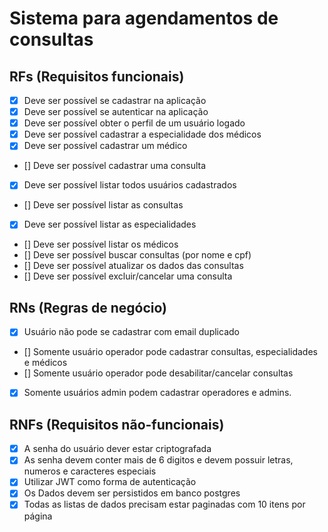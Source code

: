 # Sistema para agendamentos de consultas

## RFs (Requisitos funcionais)

- [x] Deve ser possível se cadastrar na aplicação
- [x] Deve ser possível se autenticar na aplicação
- [x] Deve ser possível obter o perfil de um usuário logado
- [x] Deve ser possível cadastrar a especialidade dos médicos
- [x] Deve ser possível cadastrar um médico
- [] Deve ser possível cadastrar uma consulta
- [x] Deve ser possível listar todos usuários cadastrados
- [] Deve ser possível listar as consultas
- [x] Deve ser possível listar as especialidades
- [] Deve ser possível listar os médicos
- [] Deve ser possível buscar consultas (por nome e cpf)
- [] Deve ser possível atualizar os dados das consultas
- [] Deve ser possível excluir/cancelar uma consulta

## RNs (Regras de negócio)

- [x] Usuário não pode se cadastrar com email duplicado
- [] Somente usuário operador pode cadastrar consultas, especialidades e médicos
- [] Somente usuário operador pode desabilitar/cancelar consultas
- [x] Somente usuários admin podem cadastrar operadores e admins.

## RNFs (Requisitos não-funcionais)

- [x] A senha do usuário dever estar criptografada
- [x] As senha devem conter mais de 6 digitos e devem possuir letras, numeros e caracteres especiais
- [x] Utilizar JWT como forma de autenticação
- [x] Os Dados devem ser persistidos em banco postgres
- [x] Todas as listas de dados precisam estar paginadas com 10 itens por página
